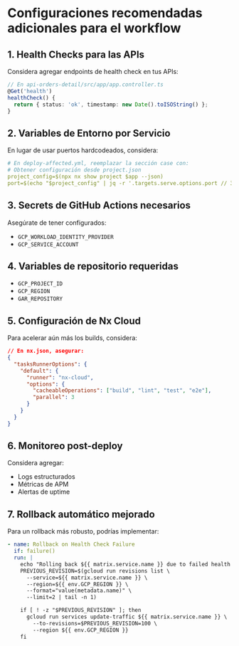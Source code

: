 # Configuraciones recomendadas adicionales para el workflow

## 1. Health Checks para las APIs

Considera agregar endpoints de health check en tus APIs:

```typescript
// En api-orders-detail/src/app/app.controller.ts
@Get('health')
healthCheck() {
  return { status: 'ok', timestamp: new Date().toISOString() };
}
```

## 2. Variables de Entorno por Servicio

En lugar de usar puertos hardcodeados, considera:

```yaml
# En deploy-affected.yml, reemplazar la sección case con:
# Obtener configuración desde project.json
project_config=$(npx nx show project $app --json)
port=$(echo "$project_config" | jq -r '.targets.serve.options.port // 3000')
```

## 3. Secrets de GitHub Actions necesarios

Asegúrate de tener configurados:

- `GCP_WORKLOAD_IDENTITY_PROVIDER`
- `GCP_SERVICE_ACCOUNT`

## 4. Variables de repositorio requeridas

- `GCP_PROJECT_ID`
- `GCP_REGION`
- `GAR_REPOSITORY`

## 5. Configuración de Nx Cloud

Para acelerar aún más los builds, considera:

```json
// En nx.json, asegurar:
{
  "tasksRunnerOptions": {
    "default": {
      "runner": "nx-cloud",
      "options": {
        "cacheableOperations": ["build", "lint", "test", "e2e"],
        "parallel": 3
      }
    }
  }
}
```

## 6. Monitoreo post-deploy

Considera agregar:

- Logs estructurados
- Métricas de APM
- Alertas de uptime

## 7. Rollback automático mejorado

Para un rollback más robusto, podrías implementar:

```yaml
- name: Rollback on Health Check Failure
  if: failure()
  run: |
    echo "Rolling back ${{ matrix.service.name }} due to failed health checks"
    PREVIOUS_REVISION=$(gcloud run revisions list \
      --service=${{ matrix.service.name }} \
      --region=${{ env.GCP_REGION }} \
      --format="value(metadata.name)" \
      --limit=2 | tail -n 1)

    if [ ! -z "$PREVIOUS_REVISION" ]; then
      gcloud run services update-traffic ${{ matrix.service.name }} \
        --to-revisions=$PREVIOUS_REVISION=100 \
        --region ${{ env.GCP_REGION }}
    fi
```
